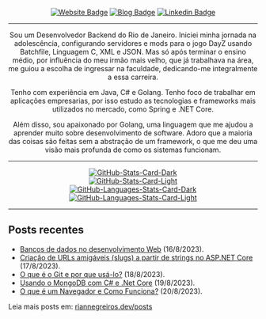 <div align="center">
<p><a href="https://riannegreiros.dev"><img src="https://img.shields.io/badge/-Website-3B7EBF?style=for-the-badge&amp;logo=amp&amp;logoColor=white" alt="Website Badge"></a> <a href="https://riannegreiros.dev/posts"><img src="https://img.shields.io/badge/-Blog-3B7EBF?style=for-the-badge&amp;logo=Hashnode&amp;logoColor=white" alt="Blog Badge"></a> <a href="https://linkedin.com/in/riannegreiros"><img src="https://img.shields.io/badge/-LinkedIn-3B7EBF?style=for-the-badge&amp;logo=Linkedin&amp;logoColor=white" alt="Linkedin Badge"></a></p>
<hr>
<p>Sou um Desenvolvedor Backend do Rio de Janeiro. Iniciei minha jornada na adolescência, configurando servidores e mods para o jogo DayZ usando Batchfile, Linguagem C, XML e JSON. Mas só após terminar o ensino médio, por influência do meu irmão mais velho, que já trabalhava na área, me guiou a escolha de ingressar na faculdade, dedicando-me integralmente a essa carreira.</p>
<p>Tenho com experiência em Java, C# e Golang. Tenho foco de trabalhar em aplicações empresarias, por isso estudo as tecnologias e frameworks mais utilizados no mercado, como Spring e .NET Core.</p>
<p>Além disso, sou apaixonado por Golang, uma linguagem que me ajudou a aprender muito sobre desenvolvimento de software. Adoro que a maioria das coisas são feitas sem a abstração de um framework, o que me deu uma visão mais profunda de como os sistemas funcionam.</p>
<hr>
<p><a href="https://github.com/RianNegreiros/RianNegreiros#gh-dark-mode-only"><img src="https://github-readme-stats-three-iota-97.vercel.app/api?username=RianNegreiros&amp;show_icons=true&amp;hide_border=true&amp;include_all_commits=true&amp;card_width=600&amp;custom_title=GitHub%20Open%20Source%20Stats&amp;title_color=3B7EBF&amp;text_color=FFF&amp;icon_color=3B7EBF&amp;hide=contribs&amp;show=reviews,prs_merged,prs_merged_percentage&amp;theme=transparent#gh-dark-mode-only" alt="GitHub-Stats-Card-Dark"></a><br>
<a href="https://github.com/RianNegreiros/RianNegreiros#gh-light-mode-only"><img src="https://github-readme-stats-three-iota-97.vercel.app/api?username=RianNegreiros&amp;show_icons=true&amp;hide_border=true&amp;include_all_commits=true&amp;card_width=600&amp;custom_title=GitHub%20Open%20Source%20Stats&amp;title_color=3B7EBF&amp;text_color=474A4E&amp;icon_color=3B7EBF&amp;hide=contribs&amp;show=reviews,prs_merged,prs_merged_percentage&amp;theme=transparent#gh-light-mode-only" alt="GitHub-Stats-Card-Light"></a><br>
<a href="https://github.com/RianNegreiros/RianNegreiros#gh-dark-mode-only"><img src="https://github-readme-stats.vercel.app/api/top-langs?username=RianNegreiros&amp;layout=compact&amp;hide_border=true&amp;card_width=600&amp;hide=typescript&amp;custom_title=GitHub%20Languages%20Stats&amp;title_color=3B7EBF&amp;text_color=FFF&amp;icon_color=3B7EBF&amp;theme=transparent#gh-dark-mode-only" alt="GitHub-Languages-Stats-Card-Dark"></a><br>
<a href="https://github.com/RianNegreiros/RianNegreiros#gh-light-mode-only"><img src="https://github-readme-stats.vercel.app/api/top-langs?username=RianNegreiros&amp;layout=compact&amp;hide_border=true&amp;card_width=600&amp;hide=typescript&amp;custom_title=GitHub%20Languages%20Stats&amp;title_color=3B7EBF&amp;text_color=474A4E&amp;icon_color=3B7EBF&amp;theme=transparent#gh-light-mode-only" alt="GitHub-Languages-Stats-Card-Light"></a></p>
</div>
<hr>
<h2>Posts recentes</h2>
<ul><li><a href=https://www.riannegreiros.dev/posts/bancos-de-dados-no-desenvolvimento-web target="_blank" rel="noopener noreferrer">Bancos de dados no desenvolvimento Web</a> (16/8/2023).</li>
<li><a href=https://www.riannegreiros.dev/posts/criacao-de-urls-amigaveis-slugs-a-partir-de-strings-no-aspnet-core target="_blank" rel="noopener noreferrer">Criação de URLs amigáveis (slugs) a partir de strings no ASP.NET Core</a> (17/8/2023).</li>
<li><a href=https://www.riannegreiros.dev/posts/o-que-e-o-git-e-por-que-usa-lo target="_blank" rel="noopener noreferrer">O que é o Git e por que usá-lo?</a> (18/8/2023).</li>
<li><a href=https://www.riannegreiros.dev/posts/usando-o-mongodb-com-c-e-net-core target="_blank" rel="noopener noreferrer">Usando o MongoDB com C# e .Net Core</a> (19/8/2023).</li>
<li><a href=https://www.riannegreiros.dev/posts/o-que-e-um-navegador-e-como-funciona target="_blank" rel="noopener noreferrer">O que é um Navegador e Como Funciona?</a> (20/8/2023).</li></ul>
<p>Leia mais posts em: <a href="https://www.riannegreiros.dev/posts" target="_blank" rel="noopener noreferrer">riannegreiros.dev/posts</a></p>
